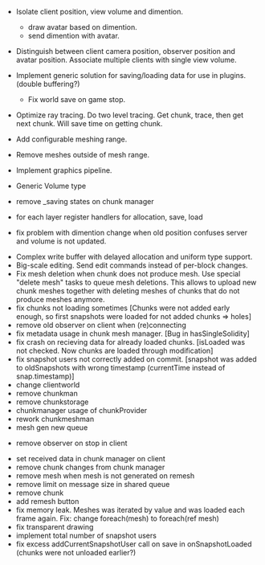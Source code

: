 - Isolate client position, view volume and dimention.
	+ draw avatar based on dimention.
	+ send dimention with avatar.
- Distinguish between client camera position, observer position and avatar position. Associate multiple clients with single view volume.

- Implement generic solution for saving/loading data for use in plugins.
	(double buffering?)
	- Fix world save on game stop.

- Optimize ray tracing. Do two level tracing. Get chunk, trace, then get next chunk. Will save time on getting chunk.
- Add configurable meshing range.
- Remove meshes outside of mesh range.
- Implement graphics pipeline.
- Generic Volume type
- remove _saving states on chunk manager
- for each layer register handlers for allocation, save, load
- fix problem with dimention change when old position confuses server and volume is not updated.

+ Complex write buffer with delayed allocation and uniform type support.
+ Big-scale editing. Send edit commands instead of per-block changes.
+ Fix mesh deletion when chunk does not produce mesh. Use special "delete mesh" tasks to queue mesh deletions. This allows to upload new chunk meshes together with deleting meshes of chunks that do not produce meshes anymore.
+ fix chunks not loading sometimes [Chunks were not added early enough, so first snapshots were loaded for not added chunks => holes]
+ remove old observer on client when (re)connecting
+ fix metadata usage in chunk mesh manager. [Bug in hasSingleSolidity]
+ fix crash on recieving data for already loaded chunks. [isLoaded was not checked. Now chunks are loaded through modification]
+ fix snapshot users not correctly added on commit. [snapshot was added to oldSnapshots with wrong timestamp (currentTime instead of snap.timestamp)]
+ change clientworld
+ remove chunkman
+ remove chunkstorage
+ chunkmanager usage of chunkProvider
+ rework chunkmeshman
+ mesh gen new queue
- remove observer on stop in client
+ set received data in chunk manager on client
+ remove chunk changes from chunk manager
+ remove mesh when mesh is not generated on remesh
+ remove limit on message size in shared queue
+ remove chunk
+ add remesh button
+ fix memory leak. Meshes was iterated by value and was loaded each frame again. Fix: change foreach(mesh) to foreach(ref mesh)
+ fix transparent drawing
+ implement total number of snapshot users
+ fix excess addCurrentSnapshotUser call on save in onSnapshotLoaded (chunks were not unloaded earlier?)